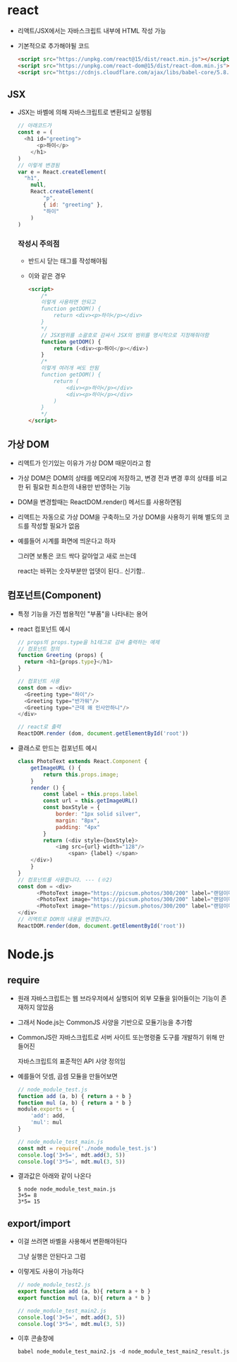 # react

- 리액트/JSX에서는 자바스크립트 내부에 HTML 작성 가능

- 기본적으로 추가해야될 코드

  ```html
  <script src="https://unpkg.com/react@15/dist/react.min.js"></script>
  <script src="https://unpkg.com/react-dom@15/dist/react-dom.min.js"></script>
  <script src="https://cdnjs.cloudflare.com/ajax/libs/babel-core/5.8.38/browser.min.js"></script>
  ```

## JSX

- JSX는 바벨에 의해 자바스크립트로 변환되고 실행됨

  ```javascript
  // 아래코드가
  const e = (
  	<h1 id="greeting">
      	<p>하이</p>
      </h1>
  )
  // 이렇게 변경됨
  var e = React.createElement(
  	"h1",
      null,
      React.createElement(
          "p",
          { id: "greeting" },
          "하이"
      )
  )
  ```

  ### 작성시 주의점

  - 반드시 닫는 태그를 작성해야됨

  - 이와 같은 경우

    ```html
    <script>
        /*
        이렇게 사용하면 안되고
        function getDOM() {
            return <div><p>하이</p></div>
        }
        */
        // JSX범위를 소괄호로 감싸서 JSX의 범위를 명시적으로 지정해줘야함
        function getDOM() {
            return (<div><p>하이</p></div>)
        }
        /*
        이렇게 여러개 써도 안됨
        function getDOM() {
            return (
            	<div><p>하이</p></div>
            	<div><p>하이</p></div>
            )
        }
        */
    </script>
    ```

## 가상 DOM

- 리액트가 인기있는 이유가 가상 DOM 때문이라고 함

- 가상 DOM은 DOM의 상태를 메모리에 저장하고, 변경 전과 변경 후의 상태를 비교한 뒤 필요한 최소한의 내용만 반영하는 기능

- DOM을 변경할때는 ReactDOM.render() 메서드를 사용하면됨

- 리액트는 자동으로 가상 DOM을 구축하느모 가상 DOM을 사용하기 위해 별도의 코드를 작성할 필요가 없음

- 예를들어 시계를 화면에 띄운다고 하자

  그러면 보통은 코드 싹다 갈아엎고 새로 쓰는데

  react는 바뀌는 숫자부분만 업뎃이 된다.. 신기함..

## 컴포넌트(Component)

- 특정 기능을 가진 범용적인 "부품"을 나타내는 용어

- react 컴포넌트 예시

  ```javascript
  // props의 props.type을 h1태그로 감싸 출력하는 예제
  // 컴포넌트 정의
  function Greeting (props) {
  	return <h1>{props.type}</h1>
  }
  
  // 컴포넌트 사용
  const dom = <div>
  	<Greeting type="하이"/>
  	<Greeting type="반가워"/>
  	<Greeting type="근데 왜 인사안하니"/>
  </div>
  
  // react로 출력
  ReactDOM.render (dom, document.getElementById('root'))
  ```

- 클래스로 만드는 컴포넌트 예시

  ```javascript
  class PhotoText extends React.Component {
      getImageURL () {
          return this.props.image;
      }
      render () {
          const label = this.props.label
          const url = this.getImageURL()
          const boxStyle = {
              border: "1px solid silver",
              margin: "8px",
              padding: "4px"
          }
          return (<div style={boxStyle}>
              <img src={url} width="128"/>
                  <span> {label} </span>
      </div>)
      }
  }
  // 컴포넌트를 사용합니다. --- (※2)
  const dom = <div>
        <PhotoText image="https://picsum.photos/300/200" label="랜덤이미지"/>
        <PhotoText image="https://picsum.photos/300/200" label="랜덤이미지"/>
        <PhotoText image="https://picsum.photos/300/200" label="랜덤이미지"/>
  </div>
  // 리액트로 DOM의 내용을 변경합니다.
  ReactDOM.render(dom, document.getElementById('root'))
  ```

  





# Node.js

## require

- 원래 자바스크립트는 웹 브라우저에서 실행되어 외부 모듈을 읽어들이는 기능이 존재하지 않았음

- 그래서 Node.js는 CommonJS 사양을 기반으로 모듈기능을 추가함

- CommonJS란 자바스크립트로 서버 사이트 또는명령줄 도구를 개발하기 위해 만들어진

  자바스크립트의 표준적인 API 사양 정의임

- 예를들어 덧셈, 곱셈 모듈을 만들어보면

  ```javascript
  // node_module_test.js
  function add (a, b) { return a + b }
  function mul (a, b) { return a * b }
  module.exports = {
      'add': add,
      'mul': mul
  }
  
  // node_module_test_main.js
  const mdt = require('./node_module_test.js')
  console.log('3+5=', mdt.add(3, 5))
  console.log('3*5=', mdt.mul(3, 5))
  ```

- 결과값은 아래와 같이 나온다

  ```shell
  $ node node_module_test_main.js
  3+5= 8
  3*5= 15
  ```

## export/import

- 이걸 쓰려면 바벨을 사용해서 변환해야된다

  그냥 실행은 안된다고 그럼

- 이렇게도 사용이 가능하다

  ```javascript
  // node_module_test2.js
  export function add (a, b){ return a + b }
  export function mul (a, b){ return a * b }
  
  // node_module_test_main2.js
  console.log('3+5=', mdt.add(3, 5))
  console.log('3*5=', mdt.mul(3, 5))
  ```

- 이후 콘솔창에

  ```shell
  babel node_module_test_main2.js -d node_module_test_main2_result.js
  ```

  